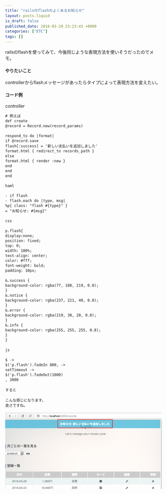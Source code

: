 ```yaml
---
title: "railsのflashのよくあるお知らせ"
layout: posts.liquid
is_draft: false
published_date: 2016-03-29 23:23:43 +0900
categories: ["ETC"]
tags: []
---
```


railsのflashを使ってみて、今後同じような表現方法を使いそうだったのでメモ。

#### やりたいこと
controllerからflashメッセージがあったらタイプによって表現方法を変えたい。

#### コード例
controller

    # 例えば
    def create
    @record = Record.new(record_params)

    respond_to do |format|
    if @record.save
    flash[:success] = '新しい支払いを追加しました'
    format.html { redirect_to records_path }
    else
    format.html { render :new }
    end
    end
    end

    haml

    - if flash
    - flash.each do |type, msg|
    %p{ class: "flash #{type}" }
    = "お知らせ: #{msg}"

    css

    p.flash{
    display:none;
    position: fixed;
    top: 0;
    width: 100%;
    text-align: center;
    color: #fff;
    font-weight: bold;
    padding: 10px;

    &.success {
    background-color: rgba(77, 188, 219, 0.8);
    }
    &.notice {
    background-color: rgba(237, 221, 40, 0.8);
    }
    &.error {
    background-color: rgba(219, 30, 20, 0.8);
    }
    &.info {
    background-color: rgba(255, 255, 255, 0.8);
    }
    }

    js

    $ ->
    $('p.flash').fadeIn 800, ->
    setTimeout ->
    $('p.flash').fadeOut(1000)
    , 3000

    すると

    こんな感じになります。
    良さですね。

 ![overray](/public/images/2017/09/8d20b-0ebvdv-pyt9xdmihj.png)
